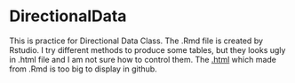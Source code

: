 # DirectionalData
This is practice for Directional Data Class. 
The .Rmd file is created by Rstudio.
I try different methods to produce some tables, but they looks ugly in .html file and I am not sure how to control them. 
The [.html](https://www.dropbox.com/s/efyhuojs7f1r421/directionalData_html.html?dl=0) which made from .Rmd is too big to display in github.
